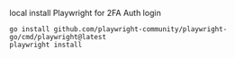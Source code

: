 

local install Playwright for 2FA Auth login

```
go install github.com/playwright-community/playwright-go/cmd/playwright@latest
playwright install
```
